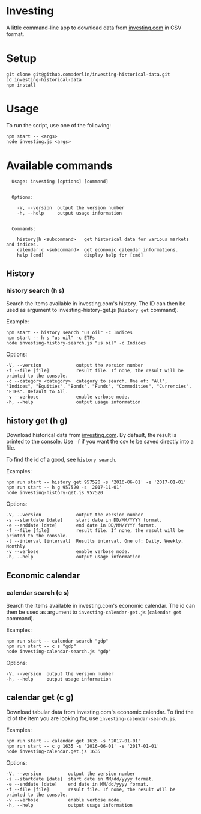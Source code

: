 # Investing

A little command-line app to download data from [investing.com](http://www.investing.com/) in CSV format.

# Setup

```
git clone git@github.com:derlin/investing-historical-data.git
cd investing-historical-data
npm install
```

# Usage 

To run the script,  use one of the following:
```
npm start -- <args>
node investing.js <args>
``` 


# Available commands

      Usage: investing [options] [command]


      Options:

        -V, --version  output the version number
        -h, --help     output usage information


      Commands:

        history|h <subcommand>   get historical data for various markets and indices.
        calendar|c <subcommand>  get economic calendar informations.
        help [cmd]               display help for [cmd]



## History

### history search (h s)

Search the items available in investing.com's history.
The ID can then be used as argument to investing-history-get.js (`history get` command).

Example:

    npm start -- history search "us oil" -c Indices
    npm start -- h s "us oil" -c ETFs
    node investing-history-search.js "us oil" -c Indices

Options:

    -V, --version             output the version number
    -f --file [file]          result file. If none, the result will be printed to the console.
    -c --category <category>  category to search. One of: "All", "Indices", "Equities", "Bonds", "Funds", "Commodities", "Currencies", "ETFs". Default to All.
    -v --verbose              enable verbose mode.
    -h, --help                output usage information


## history get (h g)

Download historical data from [investing.com](http://www.investing.com/). By default, the result is printed to the console. Use `-f` if you want the csv te be saved directly into a file.

To find the id of a good, see `history search`.

Examples:

    npm run start -- history get 957520 -s '2016-06-01' -e '2017-01-01'
    npm run start -- h g 957520 -s '2017-11-01'
    node investing-history-get.js 957520

Options:

    -V, --version             output the version number
    -s --startdate [date]     start date in DD/MM/YYYY format.
    -e --enddate [date]       end date in DD/MM/YYYY format.
    -f --file [file]          result file. If none, the result will be printed to the console.
    -t --interval [interval]  Results interval. One of: Daily, Weekly, Monthly
    -v --verbose              enable verbose mode.
    -h, --help                output usage information

## Economic calendar

### calendar search (c s)

Search the items available in investing.com's economic calendar. The id can then be used as argument to `investing-calendar-get.js` (`calendar get` command).

Examples:

    npm run start -- calendar search "gdp"
    npm run start -- c s "gdp"
    node investing-calendar-search.js "gdp"

Options:

    -V, --version  output the version number
    -h, --help     output usage information

## calendar get (c g)

Download tabular data from investing.com's economic calendar. To find the id of the item you are looking for, use `investing-calendar-search.js`.

Examples:

    npm run start -- calendar get 1635 -s '2017-01-01'
    npm run start -- c g 1635 -s '2016-06-01' -e '2017-01-01'
    node investing-calendar.get.js 1635

Options:

    -V, --version          output the version number
    -s --startdate [date]  start date in MM/dd/yyyy format.
    -e --enddate [date]    end date in MM/dd/yyyy format.
    -f --file [file]       result file. If none, the result will be printed to the console.
    -v --verbose           enable verbose mode.
    -h, --help             output usage information

